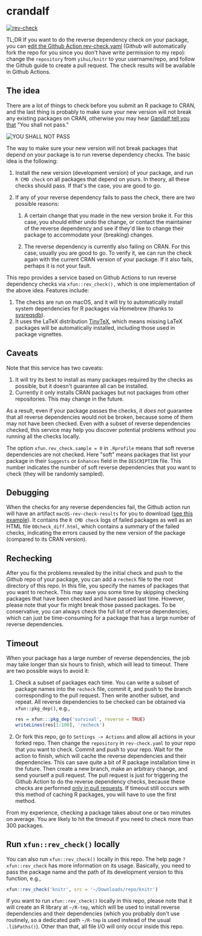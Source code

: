 # crandalf

[![rev-check](https://github.com/yihui/crandalf/workflows/rev-check/badge.svg)](https://github.com/yihui/crandalf/actions)

TL;DR If you want to do the reverse dependency check on your package, you can
[edit the Github Action
rev-check.yaml](https://github.com/yihui/crandalf/edit/master/.github/workflows/rev-check.yaml)
(Github will automatically fork the repo for you since you don't have write
permission to my repo): change the `repository` from `yihui/knitr` to your
username/repo, and follow the Github guide to create a pull request. The check
results will be available in Github Actions.

## The idea

There are a lot of things to check before you submit an R package to CRAN, and
the last thing is probably to make sure your new version will not break any
existing packages on CRAN, otherwise you may hear [Gandalf tell you
that](http://youtu.be/V4UfAL9f74I) "You shall not pass."

![YOU SHALL NOT PASS](https://i.imgur.com/3mdv0k9.jpg)

The way to make sure your new version will not break packages that depend on
your package is to run reverse dependency checks. The basic idea is the
following:

1.  Install the new version (development version) of your package, and run
    `R CMD check` on all packages that depend on yours. In theory, all these
    checks should pass. If that's the case, you are good to go.

2.  If any of your reverse dependency fails to pass the check, there are two
    possible reasons:

    1.  A certain change that you made in the new version broke it. For this
        case, you should either undo the change, or contact the maintainer of
        the reverse dependency and see if they'd like to change their package to
        accommodate your (breaking) changes.

    2.  The reverse dependency is currently also failing on CRAN. For this case,
        usually you are good to go. To verify it, we can run the check again
        with the current CRAN version of your package. If it also fails, perhaps
        it is not your fault.

This repo provides a service based on Github Actions to run reverse dependency
checks via `xfun::rev_check(),` which is one implementation of the above idea.
Features include:

1.  The checks are run on macOS, and it will try to automatically install system
    dependencies for R packages via Homebrew (thanks to
    [sysreqsdb](https://github.com/r-hub/sysreqsdb)).
2.  It uses the LaTeX distribution [TinyTeX](https://github.com/yihui/tinytex),
    which means missing LaTeX packages will be automatically installed,
    including those used in package vignettes.

## Caveats

Note that this service has two caveats:

1.  It will try its best to install as many packages required by the checks as
    possible, but it doesn't guarantee all can be installed.
2.  Currently it only installs CRAN packages but not packages from other
    repositories. This may change in the future.

As a result, even if your package passes the checks, it *does not* guarantee
that all reverse dependencies would not be broken, because some of them may not
have been checked. Even with a subset of reverse dependencies checked, this
service may help you discover potential problems without you running all the
checks locally.

The option `xfun.rev_check.sample = 0` in `.Rprofile` means that soft reverse
dependencies are not checked. Here "soft" means packages that list your package
in their `Suggests` or `Enhances` field in the `DESCRIPTION` file. This number
indicates the number of soft reverse dependencies that you want to check (they
will be randomly sampled).

## Debugging

When the checks for any reverse dependencies fail, the Github action run will
have an artifact `macOS-rev-check-results` for you to download ([see this
example](https://github.com/yihui/crandalf/actions/runs/641478391)). It contains
the `R CMD check` logs of failed packages as well as an HTML file
`00check_diff.html`, which contains a summary of the failed checks, indicating
the errors caused by the new version of the package (compared to its CRAN
version).

## Rechecking

After you fix the problems revealed by the initial check and push to the Github
repo of your package, you can add a `recheck` file to the root directory of this
repo. In this file, you specify the names of packages that you want to recheck.
This may save you some time by skipping checking packages that have been checked
and have passed last time. However, please note that your fix might break those
passed packages. To be conservative, you can always check the full list of
reverse dependencies, which can just be time-consuming for a package that has a
large number of reverse dependencies.

## Timeout

When your package has a large number of reverse dependencies, the job may take
longer than six hours to finish, which will lead to timeout. There are two
possible ways to avoid it:

1.  Check a subset of packages each time. You can write a subset of package
    names into the `recheck` file, commit it, and push to the branch
    corresponding to the pull request. Then write another subset, and repeat.
    All reverse dependencies to be checked can be obtained via
    `xfun::pkg_dep()`, e.g.,

    ``` r
    res = xfun:::pkg_dep('survival', reverse = TRUE)
    writeLines(res[1:100], 'recheck')
    ```

2.  Or fork this repo, go to `Settings -> Actions` and allow all actions in your
    forked repo. Then change the `repository` in `rev-check.yaml` to your repo
    that you want to check. Commit and push to your repo. Wait for the action to
    finish, which will cache the reverse dependencies and their dependencies.
    This can save quite a bit of R package installation time in the future. Then
    create a new branch, make an arbitrary change, and send yourself a pull
    request. The pull request is just for triggering the Github Action to do the
    reverse dependency checks, because these checks are performed [only in pull
    requests](https://github.com/yihui/crandalf/blob/f2028ce8c9dc6f45eb73b52ee906d26872ceb66e/R/revcheck.R#L10-L14).
    If timeout still occurs with this method of caching R packages, you will
    have to use the first method.

From my experience, checking a package takes about one or two minutes on
average. You are likely to hit the timeout if you need to check more than 300
packages.

## Run `xfun::rev_check()` locally

You can also run `xfun::rev_check()` locally in this repo. The help page
`?xfun::rev_check` has more information on its usage. Basically, you need to
pass the package name and the path of its development version to this function,
e.g.,

``` r
xfun::rev_check('knitr', src = '~/Downloads/repo/knitr')
```

If you want to run `xfun::rev_check()` locally in this repo, please note that it
will create an R library at `~/R-tmp`, which will be used to install reverse
dependencies and their dependencies (which you probably don't use routinely, so
a dedicated path `~/R-tmp` is used instead of the usual `.libPaths()`). Other
than that, all file I/O will only occur inside this repo.
